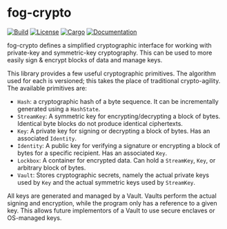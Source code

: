 # fog-crypto

[![Build](https://github.com/Cognoscan/fog-crypto/workflows/Rust/badge.svg)](
https://github.com/Cognoscan/fog-crypto/actions)
[![License](https://img.shields.io/badge/license-MIT%2FApache--2.0-blue.svg)](
https://github.com/Cognoscan/fog-crypto)
[![Cargo](https://img.shields.io/crates/v/fog-crypto.svg)](
https://crates.io/crates/fog-crypto)
[![Documentation](https://docs.rs/fog-crypto/badge.svg)](
https://docs.rs/fog-crypto)

fog-crypto defines a simplified cryptographic interface for working with 
private-key and symmetric-key cryptography. This can be used to more easily 
sign & encrypt blocks of data and manage keys.

This library provides a few useful cryptographic primitives. The algorithm used 
for each is versioned; this takes the place of traditional crypto-agility. The 
available primitives are:

- `Hash`: a cryptographic hash of a byte sequence. It can be incrementally 
	generated using a `HashState`.
- `StreamKey`: A symmetric key for encrypting/decrypting a block of bytes. 
  Identical byte blocks do not produce identical ciphertexts.
- `Key`: A private key for signing or decrypting a block of bytes. Has an 
	associated `Identity`.
- `Identity`: A public key for verifying a signature or encrypting a block of 
	bytes for a specific recipient. Has an associated `Key`.
- `Lockbox`: A container for encrypted data. Can hold a `StreamKey`, `Key`, or 
	arbitrary block of bytes.
- `Vault`: Stores cryptographic secrets, namely the actual private keys used by 
	`Key` and the actual symmetric keys used by `StreamKey`.

All keys are generated and managed by a Vault. Vaults perform the actual signing 
and encryption, while the program only has a reference to a given key. This 
allows future implementors of a Vault to use secure enclaves or OS-managed keys.


